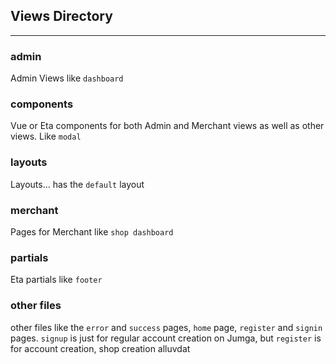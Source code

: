 ## Views Directory

---

### admin

Admin Views like `dashboard`

### components

Vue or Eta components for both Admin and Merchant views as well as other views. Like `modal`

### layouts

Layouts... has the `default` layout

### merchant

Pages for Merchant like `shop dashboard`

### partials

Eta partials like `footer`

### other files

other files like the `error` and `success` pages, `home` page, `register` and `signin` pages. `signup` is just for regular account creation on Jumga, but `register` is for account creation, shop creation alluvdat
